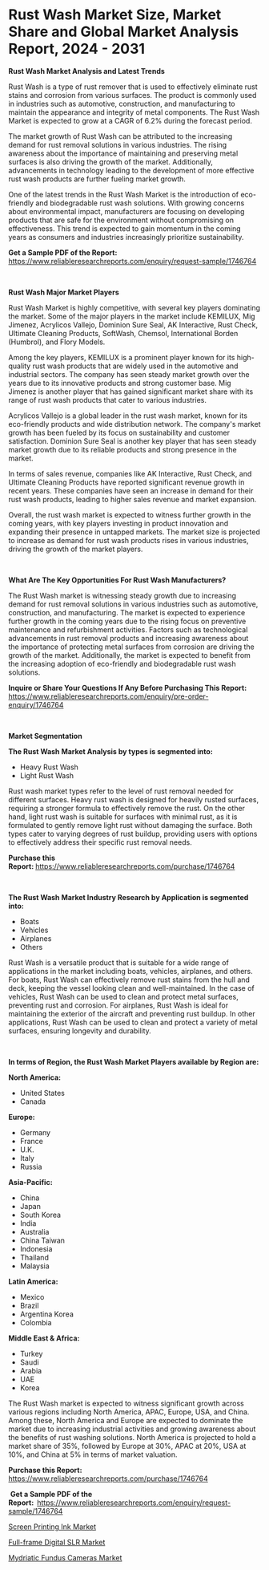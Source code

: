 <p><h1>Rust Wash Market Size, Market Share and Global Market Analysis Report, 2024 - 2031</h1></p><p><strong>Rust Wash Market Analysis and Latest Trends</strong></p>
<p><p>Rust Wash is a type of rust remover that is used to effectively eliminate rust stains and corrosion from various surfaces. The product is commonly used in industries such as automotive, construction, and manufacturing to maintain the appearance and integrity of metal components. The Rust Wash Market is expected to grow at a CAGR of 6.2% during the forecast period.</p><p>The market growth of Rust Wash can be attributed to the increasing demand for rust removal solutions in various industries. The rising awareness about the importance of maintaining and preserving metal surfaces is also driving the growth of the market. Additionally, advancements in technology leading to the development of more effective rust wash products are further fueling market growth.</p><p>One of the latest trends in the Rust Wash Market is the introduction of eco-friendly and biodegradable rust wash solutions. With growing concerns about environmental impact, manufacturers are focusing on developing products that are safe for the environment without compromising on effectiveness. This trend is expected to gain momentum in the coming years as consumers and industries increasingly prioritize sustainability.</p></p>
<p><strong>Get a Sample PDF of the Report:&nbsp;</strong> <a href="https://www.reliableresearchreports.com/enquiry/request-sample/1746764">https://www.reliableresearchreports.com/enquiry/request-sample/1746764</a></p>
<p>&nbsp;</p>
<p><strong>Rust Wash Major Market Players</strong></p>
<p><p>Rust Wash Market is highly competitive, with several key players dominating the market. Some of the major players in the market include KEMILUX, Mig Jimenez, Acrylicos Vallejo, Dominion Sure Seal, AK Interactive, Rust Check, Ultimate Cleaning Products, SoftWash, Chemsol, International Borden (Humbrol), and Flory Models.</p><p>Among the key players, KEMILUX is a prominent player known for its high-quality rust wash products that are widely used in the automotive and industrial sectors. The company has seen steady market growth over the years due to its innovative products and strong customer base. Mig Jimenez is another player that has gained significant market share with its range of rust wash products that cater to various industries.</p><p>Acrylicos Vallejo is a global leader in the rust wash market, known for its eco-friendly products and wide distribution network. The company's market growth has been fueled by its focus on sustainability and customer satisfaction. Dominion Sure Seal is another key player that has seen steady market growth due to its reliable products and strong presence in the market.</p><p>In terms of sales revenue, companies like AK Interactive, Rust Check, and Ultimate Cleaning Products have reported significant revenue growth in recent years. These companies have seen an increase in demand for their rust wash products, leading to higher sales revenue and market expansion.</p><p>Overall, the rust wash market is expected to witness further growth in the coming years, with key players investing in product innovation and expanding their presence in untapped markets. The market size is projected to increase as demand for rust wash products rises in various industries, driving the growth of the market players.</p></p>
<p>&nbsp;</p>
<p><strong>What Are The Key Opportunities For Rust Wash Manufacturers?</strong></p>
<p><p>The Rust Wash market is witnessing steady growth due to increasing demand for rust removal solutions in various industries such as automotive, construction, and manufacturing. The market is expected to experience further growth in the coming years due to the rising focus on preventive maintenance and refurbishment activities. Factors such as technological advancements in rust removal products and increasing awareness about the importance of protecting metal surfaces from corrosion are driving the growth of the market. Additionally, the market is expected to benefit from the increasing adoption of eco-friendly and biodegradable rust wash solutions.</p></p>
<p><strong>Inquire or Share Your Questions If Any Before Purchasing This Report:</strong> <a href="https://www.reliableresearchreports.com/enquiry/pre-order-enquiry/1746764">https://www.reliableresearchreports.com/enquiry/pre-order-enquiry/1746764</a></p>
<p>&nbsp;</p>
<p><strong>Market Segmentation</strong></p>
<p><strong>The Rust Wash Market Analysis by types is segmented into:</strong></p>
<p><ul><li>Heavy Rust Wash</li><li>Light Rust Wash</li></ul></p>
<p><p>Rust wash market types refer to the level of rust removal needed for different surfaces. Heavy rust wash is designed for heavily rusted surfaces, requiring a stronger formula to effectively remove the rust. On the other hand, light rust wash is suitable for surfaces with minimal rust, as it is formulated to gently remove light rust without damaging the surface. Both types cater to varying degrees of rust buildup, providing users with options to effectively address their specific rust removal needs.</p></p>
<p><strong>Purchase this Report:&nbsp;</strong><a href="https://www.reliableresearchreports.com/purchase/1746764">https://www.reliableresearchreports.com/purchase/1746764</a></p>
<p>&nbsp;</p>
<p><strong>The Rust Wash Market Industry Research by Application is segmented into:</strong></p>
<p><ul><li>Boats</li><li>Vehicles</li><li>Airplanes</li><li>Others</li></ul></p>
<p><p>Rust Wash is a versatile product that is suitable for a wide range of applications in the market including boats, vehicles, airplanes, and others. For boats, Rust Wash can effectively remove rust stains from the hull and deck, keeping the vessel looking clean and well-maintained. In the case of vehicles, Rust Wash can be used to clean and protect metal surfaces, preventing rust and corrosion. For airplanes, Rust Wash is ideal for maintaining the exterior of the aircraft and preventing rust buildup. In other applications, Rust Wash can be used to clean and protect a variety of metal surfaces, ensuring longevity and durability.</p></p>
<p>&nbsp;</p>
<p><strong>In terms of Region, the Rust Wash Market Players available by Region are:</strong></p>
<p>
    <p> <strong> North America: </strong>
        <ul>
            <li>United States</li>
            <li>Canada</li>
        </ul>
        </p> 
    <p> <strong> Europe: </strong>
        <ul>
            <li>Germany</li>
            <li>France</li>
            <li>U.K.</li>
            <li>Italy</li>
            <li>Russia</li>
        </ul>
        </p> 
    <p> <strong> Asia-Pacific: </strong>
        <ul>
            <li>China</li>
            <li>Japan</li>
            <li>South Korea</li>
            <li>India</li>
            <li>Australia</li>
            <li>China Taiwan</li>
            <li>Indonesia</li>
            <li>Thailand</li>
            <li>Malaysia</li>
        </ul>
        </p> 
    <p> <strong> Latin America: </strong>
        <ul>
            <li>Mexico</li>
            <li>Brazil</li>
            <li>Argentina Korea</li>
            <li>Colombia</li>
        </ul>
        </p> 
    <p> <strong> Middle East & Africa: </strong>
        <ul>
            <li>Turkey</li>
            <li>Saudi</li>
            <li>Arabia</li>
            <li>UAE</li>
            <li>Korea</li>
        </ul>
    </p>
    </p>
<p><p>The Rust Wash market is expected to witness significant growth across various regions including North America, APAC, Europe, USA, and China. Among these, North America and Europe are expected to dominate the market due to increasing industrial activities and growing awareness about the benefits of rust washing solutions. North America is projected to hold a market share of 35%, followed by Europe at 30%, APAC at 20%, USA at 10%, and China at 5% in terms of market valuation.</p></p>
<p><strong>Purchase this Report: </strong><a href="https://www.reliableresearchreports.com/purchase/1746764">https://www.reliableresearchreports.com/purchase/1746764</a></p>
<p>&nbsp;<strong>Get a Sample PDF of the Report:&nbsp;&nbsp;</strong><a href="https://www.reliableresearchreports.com/enquiry/request-sample/1746764">https://www.reliableresearchreports.com/enquiry/request-sample/1746764</a></p>
<p><strong></strong></p>
<p><p><a href="https://view.publitas.com/reportprime-1/screen-printing-ink-market-size-growth-and-forecast-from-2023-2030/">Screen Printing Ink Market</a></p><p><a href="https://view.publitas.com/reportprime-1/full-frame-digital-slr-market-research-report-reveals-the-latest-trends-and-opportunities-of-this-market-for-period-from-2023-2030/">Full-frame Digital SLR Market</a></p><p><a href="https://view.publitas.com/reportprime-1/mydriatic-fundus-cameras-market-size-evaluating-its-market-trends-growth-and-projections-2023-2030/">Mydriatic Fundus Cameras Market</a></p></p>